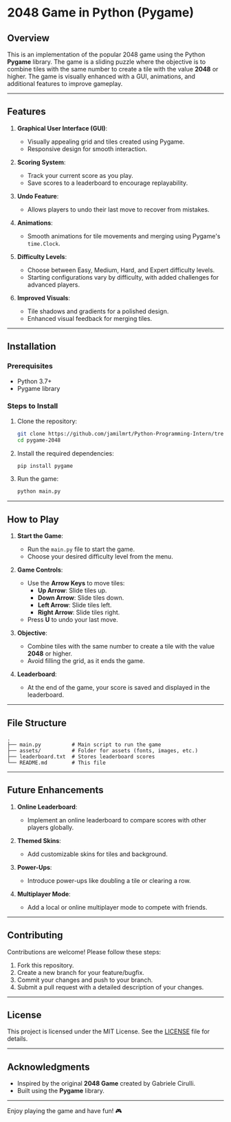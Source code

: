 # 2048 Game in Python (Pygame)

## Overview

This is an implementation of the popular 2048 game using the Python **Pygame** library. The game is a sliding puzzle where the objective is to combine tiles with the same number to create a tile with the value **2048** or higher. The game is visually enhanced with a GUI, animations, and additional features to improve gameplay.

---

## Features

1. **Graphical User Interface (GUI)**:
   - Visually appealing grid and tiles created using Pygame.
   - Responsive design for smooth interaction.

2. **Scoring System**:
   - Track your current score as you play.
   - Save scores to a leaderboard to encourage replayability.

3. **Undo Feature**:
   - Allows players to undo their last move to recover from mistakes.

4. **Animations**:
   - Smooth animations for tile movements and merging using Pygame's `time.Clock`.

5. **Difficulty Levels**:
   - Choose between Easy, Medium, Hard, and Expert difficulty levels.
   - Starting configurations vary by difficulty, with added challenges for advanced players.

6. **Improved Visuals**:
   - Tile shadows and gradients for a polished design.
   - Enhanced visual feedback for merging tiles.

---

## Installation

### Prerequisites
- Python 3.7+
- Pygame library

### Steps to Install

1. Clone the repository:
   ```bash
   git clone https://github.com/jamilmrt/Python-Programming-Intern/tree/main/gameWithGUIPython
   cd pygame-2048
   ```

2. Install the required dependencies:
   ```bash
   pip install pygame
   ```

3. Run the game:
   ```bash
   python main.py
   ```

---

## How to Play

1. **Start the Game**:
   - Run the `main.py` file to start the game.
   - Choose your desired difficulty level from the menu.

2. **Game Controls**:
   - Use the **Arrow Keys** to move tiles:
     - **Up Arrow**: Slide tiles up.
     - **Down Arrow**: Slide tiles down.
     - **Left Arrow**: Slide tiles left.
     - **Right Arrow**: Slide tiles right.
   - Press **U** to undo your last move.

3. **Objective**:
   - Combine tiles with the same number to create a tile with the value **2048** or higher.
   - Avoid filling the grid, as it ends the game.

4. **Leaderboard**:
   - At the end of the game, your score is saved and displayed in the leaderboard.

---

## File Structure

```
.
├── main.py          # Main script to run the game
├── assets/          # Folder for assets (fonts, images, etc.)
├── leaderboard.txt  # Stores leaderboard scores
└── README.md        # This file
```

---

## Future Enhancements

1. **Online Leaderboard**:
   - Implement an online leaderboard to compare scores with other players globally.

2. **Themed Skins**:
   - Add customizable skins for tiles and background.

3. **Power-Ups**:
   - Introduce power-ups like doubling a tile or clearing a row.

4. **Multiplayer Mode**:
   - Add a local or online multiplayer mode to compete with friends.

---

## Contributing

Contributions are welcome! Please follow these steps:
1. Fork this repository.
2. Create a new branch for your feature/bugfix.
3. Commit your changes and push to your branch.
4. Submit a pull request with a detailed description of your changes.

---

## License

This project is licensed under the MIT License. See the [LICENSE](LICENSE) file for details.

---

## Acknowledgments

- Inspired by the original **2048 Game** created by Gabriele Cirulli.
- Built using the **Pygame** library.

---

Enjoy playing the game and have fun! 🎮
